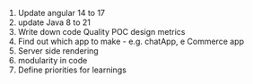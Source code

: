 1. Update angular 14 to 17
2. update Java 8 to 21
3. Write down code Quality POC design metrics
4. Find out which app to make - e.g. chatApp, e Commerce app
5. Server side rendering
6. modularity in code
7. Define priorities for learnings
